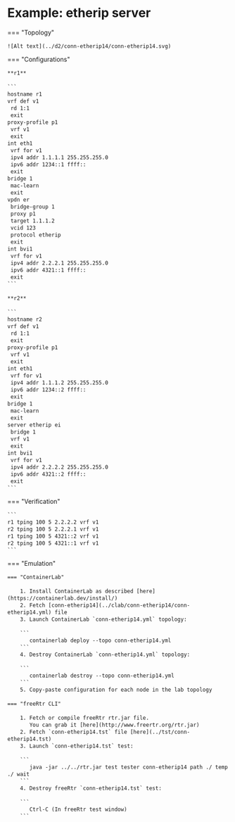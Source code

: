 # Example: etherip server

=== "Topology"

    ![Alt text](../d2/conn-etherip14/conn-etherip14.svg)

=== "Configurations"

    **r1**

    ```
    hostname r1
    vrf def v1
     rd 1:1
     exit
    proxy-profile p1
     vrf v1
     exit
    int eth1
     vrf for v1
     ipv4 addr 1.1.1.1 255.255.255.0
     ipv6 addr 1234::1 ffff::
     exit
    bridge 1
     mac-learn
     exit
    vpdn er
     bridge-group 1
     proxy p1
     target 1.1.1.2
     vcid 123
     protocol etherip
     exit
    int bvi1
     vrf for v1
     ipv4 addr 2.2.2.1 255.255.255.0
     ipv6 addr 4321::1 ffff::
     exit
    ```

    **r2**

    ```
    hostname r2
    vrf def v1
     rd 1:1
     exit
    proxy-profile p1
     vrf v1
     exit
    int eth1
     vrf for v1
     ipv4 addr 1.1.1.2 255.255.255.0
     ipv6 addr 1234::2 ffff::
     exit
    bridge 1
     mac-learn
     exit
    server etherip ei
     bridge 1
     vrf v1
     exit
    int bvi1
     vrf for v1
     ipv4 addr 2.2.2.2 255.255.255.0
     ipv6 addr 4321::2 ffff::
     exit
    ```

=== "Verification"

    ```
    r1 tping 100 5 2.2.2.2 vrf v1
    r2 tping 100 5 2.2.2.1 vrf v1
    r1 tping 100 5 4321::2 vrf v1
    r2 tping 100 5 4321::1 vrf v1
    ```

=== "Emulation"

    === "ContainerLab"

        1. Install ContainerLab as described [here](https://containerlab.dev/install/)  
        2. Fetch [conn-etherip14](../clab/conn-etherip14/conn-etherip14.yml) file  
        3. Launch ContainerLab `conn-etherip14.yml` topology:  

        ```
           containerlab deploy --topo conn-etherip14.yml  
        ```
        4. Destroy ContainerLab `conn-etherip14.yml` topology:  

        ```
           containerlab destroy --topo conn-etherip14.yml  
        ```
        5. Copy-paste configuration for each node in the lab topology

    === "freeRtr CLI"

        1. Fetch or compile freeRtr rtr.jar file.  
           You can grab it [here](http://www.freertr.org/rtr.jar)  
        2. Fetch `conn-etherip14.tst` file [here](../tst/conn-etherip14.tst)  
        3. Launch `conn-etherip14.tst` test:  

        ```
           java -jar ../../rtr.jar test tester conn-etherip14 path ./ temp ./ wait
        ```
        4. Destroy freeRtr `conn-etherip14.tst` test:  

        ```
           Ctrl-C (In freeRtr test window)
        ```

